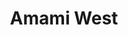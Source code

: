 ---
layout: base__homepage
title: Amami West
permalink: /reports/asia/japan/ryukyu-islands/amami-west/
---